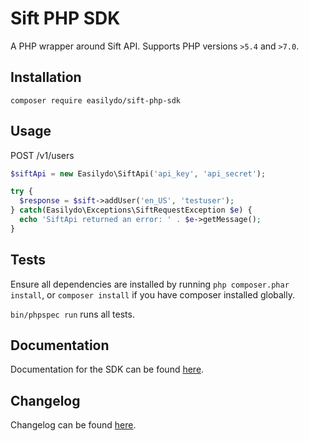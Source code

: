 # Sift PHP SDK
A PHP wrapper around Sift API. Supports PHP versions `>5.4` and `>7.0`.

## Installation
`composer require easilydo/sift-php-sdk`

## Usage
POST /v1/users
```php
$siftApi = new Easilydo\SiftApi('api_key', 'api_secret');

try {
  $response = $sift->addUser('en_US', 'testuser');
} catch(Easilydo\Exceptions\SiftRequestException $e) {
  echo 'SiftApi returned an error: ' . $e->getMessage();
}
```

## Tests
Ensure all dependencies are installed by running `php composer.phar install`, or
`composer install` if you have composer installed globally.

`bin/phpspec run` runs all tests.

## Documentation
Documentation for the SDK can be found
[here](https://github.com/agent8/sift-php-sdk/blob/master/docs/API.md).

## Changelog
Changelog can be found
[here](https://github.com/agent8/sift-php-sdk/blob/master/docs/CHANGELOG.md).
